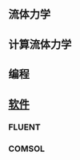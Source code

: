## 流体力学

## 计算流体力学
## 编程
## [软件](https://github.com/liuxin21/liuxin21.github.io/tree/master/_posts)
### FLUENT
### COMSOL
